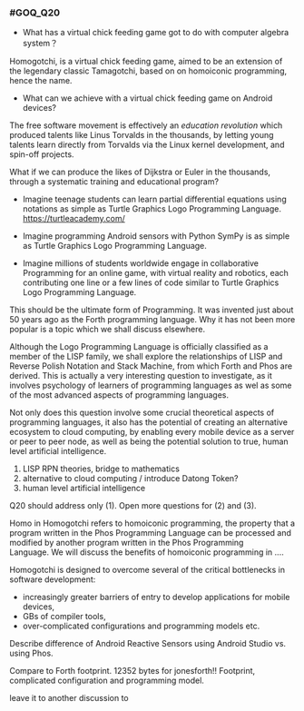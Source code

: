 ### #GOQ_Q20
- What has a virtual chick feeding game got to do with computer algebra system？

Homogotchi, is a virtual chick feeding game, aimed to be an extension of the legendary classic Tamagotchi, based on on homoiconic programming, hence the name.

- What can we achieve with a virtual chick feeding game on Android devices?

<!--
:: Need to explain goals that readers can understand like this. 
-->

The free software movement is effectively an _education revolution_ which produced talents like Linus Torvalds in the thousands, by letting young talents learn directly from Torvalds via the Linux kernel development, and spin-off projects.

What if we can produce the likes of Dijkstra or Euler in the thousands, through a systematic training and educational program?

<!--
Need educationists to collaborate to define goals and syllabus, based on homoiconism.
-->

+ Imagine teenage students can learn partial differential equations using notations as simple as Turtle Graphics Logo Programming Language. https://turtleacademy.com/

+ Imagine programming Android sensors with Python SymPy is as simple as Turtle Graphics Logo Programming Language.

+ Imagine millions of students worldwide engage in collaborative Programming for an online game, with virtual reality and robotics, each contributing one line or a few lines of code similar to Turtle Graphics Logo Programming Language.

This should be the ultimate form of Programming. It was invented just about 50 years ago as the Forth programming language. Why it has not been more popular is a topic which we shall discuss elsewhere. 

Although the Logo Programming Language is officially classified as a member of the LISP family, we shall  explore the relationships of LISP and Reverse Polish Notation and Stack Machine, from which Forth and Phos are derived. This is actually a very interesting question to investigate, as it involves psychology of learners of programming languages as wel as some of the most advanced aspects of programming languages.

Not only does this question involve some crucial theoretical aspects of programming languages, it also has the potential of creating an alternative ecosystem to cloud computing, by enabling every mobile device as a server or peer to peer node, as well as being the potential solution to true, human level artificial intelligence.

1. LISP RPN theories, bridge to mathematics
2. alternative to cloud computing / introduce Datong Token?
3. human level artificial intelligence

Q20 should address only (1). Open more questions for (2) and (3).

Homo in Homogotchi refers to homoiconic programming, the property that a program written in the Phos Programming Language can be processed and modified by another program written in the Phos Programming Language. We will discuss the benefits of homoiconic programming in ....

Homogotchi is designed to overcome several of the critical bottlenecks in software development: 
- increasingly greater barriers of entry to develop applications for mobile devices, 
- GBs of compiler tools, 
- over-complicated configurations and programming models etc. 

Describe difference of Android Reactive Sensors using Android Studio vs. using Phos.

Compare to Forth footprint. 12352 bytes for jonesforth!! Footprint, complicated configuration and programming model.


leave it to another discussion to
